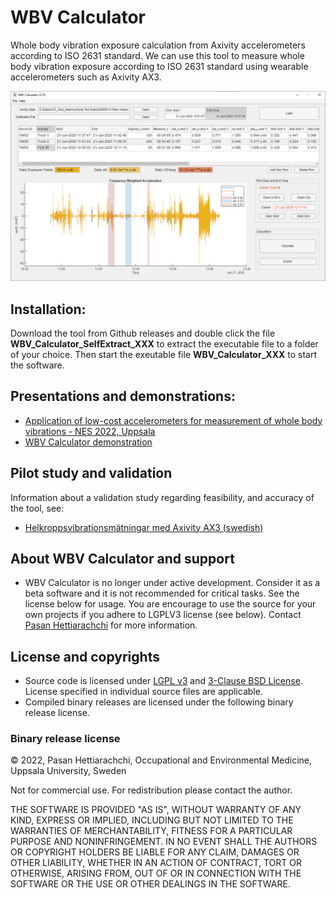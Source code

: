 # WBV Calculator
Whole body vibration exposure calculation from Axivity accelerometers according to ISO 2631 standard. We can use this tool to measure whole body vibration exposure according to ISO 2631 standard using wearable accelerometers such as Axivity AX3. 

![User Interface](screenshot.PNG)

## Installation:
Download the tool from Github releases and double click the file **WBV_Calculator_SelfExtract_XXX** to extract the executable file to a folder of your choice. Then start the exeutable file **WBV_Calculator_XXX** to start the software.

## Presentations and demonstrations:
- [Application of low-cost accelerometers for measurement of whole body vibrations - NES 2022, Uppsala](Application_of_low-cost%20accelerometers_whole_body_vibrations.pdf)
- [WBV Calculator demonstration](WBV_Calculator_demo.mp4)

## Pilot study and validation
Information about a validation study regarding feasibility, and accuracy of the tool, see:
- [Helkroppsvibrationsmätningar med Axivity AX3 (swedish)](rapport-nr-1-2021.pdf)

## About **WBV Calculator** and support
- WBV Calculator is no longer under active development. Consider it as a beta software and it is not recommended for critical tasks. See the license below for usage. You are encourage to use the source for your own projects if you adhere to LGPLV3 license (see below). Contact [Pasan Hettiarachchi](mailto:pasan.hettiarachchi@medsci.uu.se?subject=[GitHub]%20WBV_Calculator) for more information.

## License and copyrights
- Source code is licensed under [LGPL v3](LICENSE.md) and [3-Clause BSD License](LICENSE_BSD-3.md). License specified in individual source files are applicable.
- Compiled binary releases are licensed under the following binary release license.
### Binary release license
© 2022, Pasan Hettiarachchi,
Occupational and Environmental Medicine,
Uppsala University, Sweden

Not for commercial use. For redistribution please contact the author.

THE SOFTWARE IS PROVIDED "AS IS", WITHOUT WARRANTY OF ANY KIND, EXPRESS OR IMPLIED, INCLUDING BUT NOT LIMITED TO THE WARRANTIES OF MERCHANTABILITY, FITNESS FOR A PARTICULAR PURPOSE AND NONINFRINGEMENT. IN NO EVENT SHALL THE AUTHORS OR COPYRIGHT HOLDERS BE LIABLE FOR ANY CLAIM, DAMAGES OR OTHER LIABILITY, WHETHER IN AN ACTION OF CONTRACT, TORT OR OTHERWISE, ARISING FROM, OUT OF OR IN CONNECTION WITH THE SOFTWARE OR THE USE OR OTHER DEALINGS IN THE SOFTWARE.
